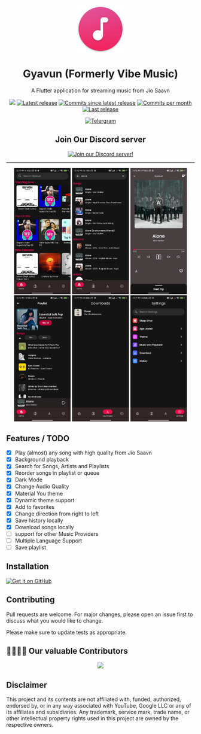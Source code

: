 <div align="center">
    <img src="./android/app/src/main/res/mipmap-xxxhdpi/ic_launcher.png" width="128" height="128" style="display: block; margin: 0 auto"/>
    <h1>Gyavun (Formerly Vibe Music)</h1>
    <p>A Flutter application for streaming music from Jio Saavn</p>
    <img src="https://visitor-badge.glitch.me/badge?page_id=sheikhhaziq.visitor-badge-gyavun&left_color=red&right_color=green" />
    <a href="https://github.com/sheikhhaziq/gyavyn/releases/latest"><img src="https://img.shields.io/github/v/release/sheikhhaziq/gyavun?style=flat" alt="Latest release" /></a>
    <a href="https://github.com/sheikhhaziq/gyavun/commits"><img src="https://img.shields.io/github/commits-since/sheikhhaziq/gyavun/latest?style=flat" alt="Commits since latest release" /></a>
    <a href="https://github.com/sheikhhaziq/gyavun/commits"><img src="https://img.shields.io/github/commit-activity/m/sheikhhaziq/gyavun?color=g" alt="Commits per month" /></a>
    <a href="https://github.com/sheikhhaziq/gyavun/releases/latest"><img src="https://img.shields.io/github/release-date/sheikhhaziq/gyavun" alt="Last release" /></a>

  
  
  <a href="https://t.me/gyavun"><img src="https://img.shields.io/badge/Join_us_on_Telegram-8a2be2" alt="Telergram" height="50"/></a>


## Join Our Discord server

[![Join our Discord server!](https://invidget.switchblade.xyz/YtxYgGSYwN)](http://discord.gg/YtxYgGSYwN)
   
    


</div>

---

<p align="center">
  <img src="./fastlane/metadata/android/en-US/images/phoneScreenshots/01.jpg" width="30%" />
  <img src="./fastlane/metadata/android/en-US/images/phoneScreenshots/02.jpg" width="30%" />
  <img src="./fastlane/metadata/android/en-US/images/phoneScreenshots/03.jpg" width="30%" />

    
  <img src="./fastlane/metadata/android/en-US/images/phoneScreenshots/04.jpg" width="30%" />
  <img src="./fastlane/metadata/android/en-US/images/phoneScreenshots/05.jpg" width="30%" />
  <img src="./fastlane/metadata/android/en-US/images/phoneScreenshots/06.jpg" width="30%" />
</p>

## Features / TODO
- [x] Play (almost) any song with high quality from Jio Saavn
- [x] Background playback
- [x] Search for Songs, Artists and Playlists
- [x] Reorder songs in playlist or queue
- [x] Dark Mode
- [x] Change Audio Quality
- [x] Material You theme
- [x] Dynamic theme support
- [x] Add to favorites
- [x] Change direction from right to left
- [x] Save history locally
- [x] Download songs locally
- [ ] support for other Music Providers
- [ ] Multiple Language Support
- [ ] Save playlist

## Installation

[<img src="https://github.com/machiav3lli/oandbackupx/blob/034b226cea5c1b30eb4f6a6f313e4dadcbb0ece4/badge_github.png"
    alt="Get it on GitHub"
    height="80">](https://github.com/sheikhhaziq/gyavun/releases/latest)


## Contributing

Pull requests are welcome. For major changes, please open an issue first
to discuss what you would like to change.

Please make sure to update tests as appropriate.


## 👩‍💻👨‍💻 Our valuable Contributors

<p align="center"><a href="https://github.com/sheikhhaziq/gyavun/graphs/contributors">
  <img src="https://contributors-img.web.app/image?repo=sheikhhaziq/gyavun" />
</a></p>

## Disclaimer
This project and its contents are not affiliated with, funded, authorized, endorsed by, or in any way associated with YouTube, Google LLC or any of its affiliates and subsidiaries.
Any trademark, service mark, trade name, or other intellectual property rights used in this project are owned by the respective owners.
